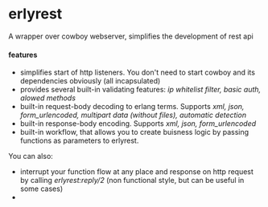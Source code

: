 # erlyrest
A wrapper over cowboy webserver, simplifies the development of rest api
#### features
  - simplifies start of http listeners. You don't need to start cowboy and its dependencies obviously (all incapsulated)
  - provides several built-in validating features: *ip whitelist filter, basic auth, alowed methods*
  - built-in request-body decoding to erlang terms. Supports *xml, json, form_urlencoded, multipart data (without files), automatic detection*
  - built-in response-body encoding. Supports *xml, json, form_urlencoded*
  - built-in workflow, that allows you to create buisness logic by passing functions as parameters to erlyrest.

You can also:
  - interrupt your function flow at any place and response on http request by calling *erlyrest:reply/2*  (non functional style, but can be useful in some cases)
  - 
